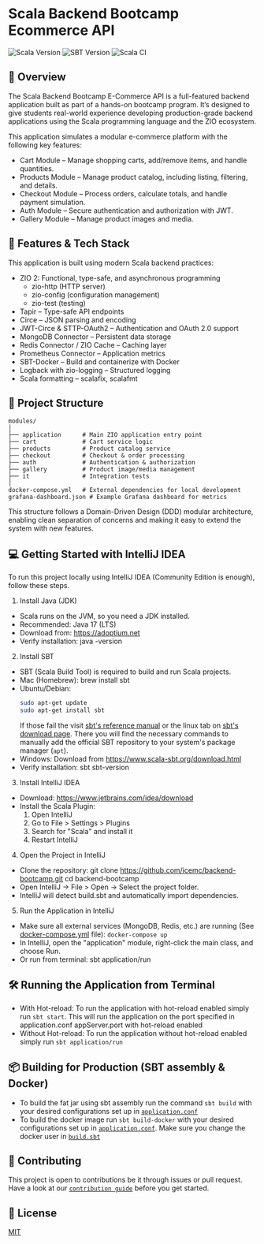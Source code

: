 # Scala Backend Bootcamp Ecommerce API

![Scala Version](https://img.shields.io/badge/Scala-2.13.16-red)
![SBT Version](https://img.shields.io/badge/SBT-1.10.7-blueviolet)
![Scala CI](https://github.com/icemc/backend-bootcamp/actions/workflows/scala.yml/badge.svg)

## 📖 Overview
The Scala Backend Bootcamp E-Commerce API is a full-featured backend application
built as part of a hands-on bootcamp program. It’s designed to give students
real-world experience developing production-grade backend applications using the Scala
programming language and the ZIO ecosystem.

This application simulates a modular e-commerce platform with the following
key features:

- Cart Module – Manage shopping carts, add/remove items, and handle quantities.
- Products Module – Manage product catalog, including listing, filtering, and details.
- Checkout Module – Process orders, calculate totals, and handle payment simulation.
- Auth Module – Secure authentication and authorization with JWT.
- Gallery Module – Manage product images and media.

## 🚀 Features & Tech Stack

This application is built using modern Scala backend practices:

- ZIO 2: Functional, type-safe, and asynchronous programming
  - zio-http (HTTP server)
  - zio-config (configuration management)
  - zio-test (testing)
- Tapir – Type-safe API endpoints
- Circe – JSON parsing and encoding
- JWT-Circe & STTP-OAuth2 – Authentication and OAuth 2.0 support
- MongoDB Connector – Persistent data storage
- Redis Connector / ZIO Cache – Caching layer
- Prometheus Connector – Application metrics
- SBT-Docker – Build and containerize with Docker
- Logback with zio-logging – Structured logging
- Scala formatting – scalafix, scalafmt

## 📂 Project Structure

```
modules/
│
├── application      # Main ZIO application entry point
├── cart             # Cart service logic
├── products         # Product catalog service
├── checkout         # Checkout & order processing
├── auth             # Authentication & authorization
├── gallery          # Product image/media management
├── it               # Integration tests
│
docker-compose.yml   # External dependencies for local development
grafana-dashboard.json # Example Grafana dashboard for metrics
```
This structure follows a Domain-Driven Design (DDD) modular architecture, enabling clean separation of concerns and making it easy to extend the system with new features.

## 💻 Getting Started with IntelliJ IDEA
To run this project locally using IntelliJ IDEA (Community Edition is enough),
follow these steps.

1. Install Java (JDK)
  - Scala runs on the JVM, so you need a JDK installed.
  - Recommended: Java 17 (LTS)
  - Download from: https://adoptium.net
  - Verify installation:
    java -version

2. Install SBT
  - SBT (Scala Build Tool) is required to build and run Scala projects.
  - Mac (Homebrew):
    brew install sbt
  - Ubuntu/Debian:
    ```sh
    sudo apt-get update
    sudo apt-get install sbt
    ```
    If those fail the visit [sbt's reference manual](https://www.scala-sbt.org/1.x/docs/Installing-sbt-on-Linux.html#Ubuntu+and+other+Debian-based+distributions) or the linux tab on [sbt's download page](https://www.scala-sbt.org/download). There you will find the necessary commands to manually add the official SBT repository to your system's package manager (`apt`).
  - Windows:
    Download from https://www.scala-sbt.org/download.html
  - Verify installation:
    sbt sbt-version

3. Install IntelliJ IDEA
  - Download: https://www.jetbrains.com/idea/download
  - Install the Scala Plugin:
    1. Open IntelliJ
    2. Go to File > Settings > Plugins
    3. Search for "Scala" and install it
    4. Restart IntelliJ

4. Open the Project in IntelliJ
  - Clone the repository:
    git clone https://github.com/icemc/backend-bootcamp.git
    cd backend-bootcamp
  - Open IntelliJ → File > Open → Select the project folder.
  - IntelliJ will detect build.sbt and automatically import dependencies.

5. Run the Application in IntelliJ
  - Make sure all external services (MongoDB, Redis, etc.) are running (See [docker-compose.yml](./docker-compose.yml) file):
    `docker-compose up`
  - In IntelliJ, open the "application" module, right-click the main class,
    and choose Run.
  - Or run from terminal:
    sbt application/run

## 🛠 Running the Application from Terminal

- With Hot-reload: To run the application with hot-reload enabled simply run `sbt start`. This will run the application
  on the port specified in application.conf appServer.port with hot-reload enabled
- Without Hot-reload: To run the application without hot-reload enabled simply run `sbt application/run`

## 📦 Building for Production (SBT assembly & Docker)

- To build the fat jar using sbt assembly run the command `sbt build` with your desired configurations set up
  in [`application.conf`](./modules/application/src/main/resources/application.conf)
- To build the docker image run `sbt build-docker` with your desired configurations set up
  in [`application.conf`](./modules/application/src/main/resources/application.conf). Make sure you change the docker
  user in [`build.sbt`](./build.sbt)

## 🤝 Contributing

This project is open to contributions be it through issues or pull request. Have a look at
our [`contribution guide`](./CONTRIBUTING.md) before you get started.

## 📜 License

[MIT](./LICENSE)